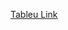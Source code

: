 [Tableu Link](https://public.tableau.com/app/profile/miguel.figarola/viz/CovidVisualization_16932680165500/CasesandDeaths#1)